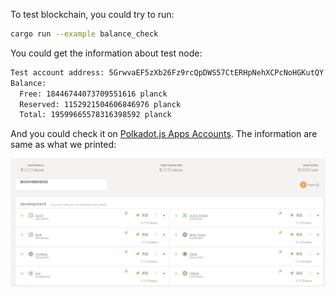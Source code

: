 To test blockchain, you could try to run:

```bash
cargo run --example balance_check
```

You could get the information about test node:

```bash
Test account address: 5GrwvaEF5zXb26Fz9rcQpDWS57CtERHpNehXCPcNoHGKutQY
Balance:
  Free: 18446744073709551616 planck
  Reserved: 1152921504606846976 planck
  Total: 19599665578316398592 planck
```

And you could check it on [Polkadot.js Apps Accounts](https://polkadot.js.org/apps/#/accounts).
The information are same as what we printed:

![substrate_node_test](../assets/substrate_node.png)